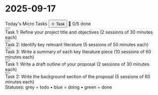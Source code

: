 # 2025-09-17
<!-- ds-task-board:start -->
<div class="ds-task-board-wrapper ds-enter">
  <div class="ds-task-board-header">Today's Micro Tasks <button class="ds-task-add-btn" aria-label="Add micro task">＋ Task</button> <span class="ds-progress">🌱 0/5 done</span></div>
  <div class="ds-task-board"><div class="ds-task-card status-todo" data-id="2025-09-17-zm56u9" draggable="true" data-status="todo">
  <button class="ds-task-status-btn" aria-label="Cycle status"></button>
  <div class="ds-task-text">Task 1: Refine your project title and objectives (2 sessions of 30 minutes each)</div>
</div>
<div class="ds-task-card status-todo" data-id="2025-09-17-iyqzam" draggable="true" data-status="todo">
  <button class="ds-task-status-btn" aria-label="Cycle status"></button>
  <div class="ds-task-text">Task 2: Identify key relevant literature (5 sessions of 50 minutes each)</div>
</div>
<div class="ds-task-card status-todo" data-id="2025-09-17-n25f0u" draggable="true" data-status="todo">
  <button class="ds-task-status-btn" aria-label="Cycle status"></button>
  <div class="ds-task-text">Task 3: Write a summary of each key literature piece (10 sessions of 60 minutes each)</div>
</div>
<div class="ds-task-card status-todo" data-id="2025-09-17-oqsjel" draggable="true" data-status="todo">
  <button class="ds-task-status-btn" aria-label="Cycle status"></button>
  <div class="ds-task-text">Task 1: Write a draft outline of your proposal (2 sessions of 30 minutes each)</div>
</div>
<div class="ds-task-card status-todo" data-id="2025-09-17-e6o0c6" draggable="true" data-status="todo">
  <button class="ds-task-status-btn" aria-label="Cycle status"></button>
  <div class="ds-task-text">Task 2: Write the background section of the proposal (5 sessions of 60 minutes each)</div>
</div></div>
  <div class="ds-task-hint">Statuses: grey = todo • blue = doing • green = done</div>
</div>
<!-- ds-task-board:end -->


